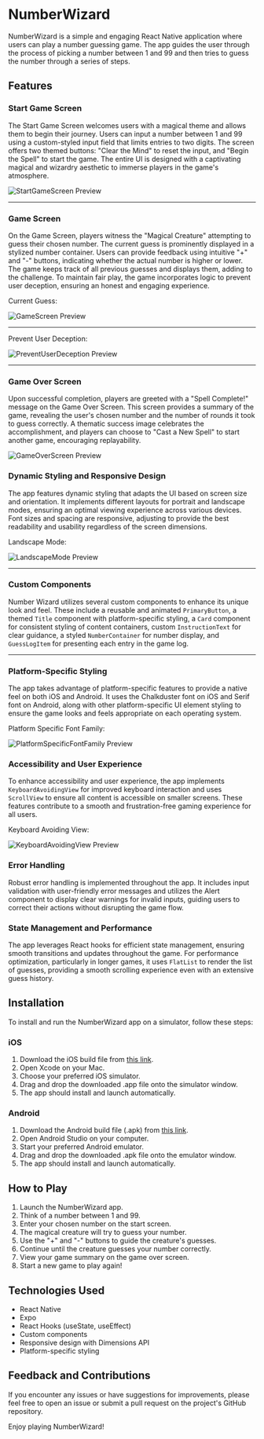 # NumberWizard

NumberWizard is a simple and engaging React Native application where users can play a number guessing game. The app guides the user through the process of picking a number between 1 and 99 and then tries to guess the number through a series of steps.

## Features

### Start Game Screen

The Start Game Screen welcomes users with a magical theme and allows them to begin their journey. Users can input a number between 1 and 99 using a custom-styled input field that limits entries to two digits. The screen offers two themed buttons: "Clear the Mind" to reset the input, and "Begin the Spell" to start the game. The entire UI is designed with a captivating magical and wizardry aesthetic to immerse players in the game's atmosphere.

![StartGameScreen Preview](assets/images/StartGameScreen.png)

---

### Game Screen

On the Game Screen, players witness the "Magical Creature" attempting to guess their chosen number. The current guess is prominently displayed in a stylized number container. Users can provide feedback using intuitive "+" and "-" buttons, indicating whether the actual number is higher or lower. The game keeps track of all previous guesses and displays them, adding to the challenge. To maintain fair play, the game incorporates logic to prevent user deception, ensuring an honest and engaging experience.

Current Guess:

![GameScreen Preview](assets/images/GameScreen.png)

---

Prevent User Deception:

![PreventUserDeception Preview](assets/images/PreventUserDeception.png)

---

### Game Over Screen

Upon successful completion, players are greeted with a "Spell Complete!" message on the Game Over Screen. This screen provides a summary of the game, revealing the user's chosen number and the number of rounds it took to guess correctly. A thematic success image celebrates the accomplishment, and players can choose to "Cast a New Spell" to start another game, encouraging replayability.

![GameOverScreen Preview](assets/images/GameOverScreen.png)

### Dynamic Styling and Responsive Design

The app features dynamic styling that adapts the UI based on screen size and orientation. It implements different layouts for portrait and landscape modes, ensuring an optimal viewing experience across various devices. Font sizes and spacing are responsive, adjusting to provide the best readability and usability regardless of the screen dimensions.

Landscape Mode:

![LandscapeMode Preview](assets/images/LandscapeMode.png)

---

### Custom Components

Number Wizard utilizes several custom components to enhance its unique look and feel. These include a reusable and animated `PrimaryButton`, a themed `Title` component with platform-specific styling, a `Card` component for consistent styling of content containers, custom `InstructionText` for clear guidance, a styled `NumberContainer` for number display, and `GuessLogItem` for presenting each entry in the game log.

---

### Platform-Specific Styling

The app takes advantage of platform-specific features to provide a native feel on both iOS and Android. It uses the Chalkduster font on iOS and Serif font on Android, along with other platform-specific UI element styling to ensure the game looks and feels appropriate on each operating system.

Platform Specific Font Family:

![PlatformSpecificFontFamily Preview](assets/images/PlatformSpecificFontFamily.png)

### Accessibility and User Experience

To enhance accessibility and user experience, the app implements `KeyboardAvoidingView` for improved keyboard interaction and uses `ScrollView` to ensure all content is accessible on smaller screens. These features contribute to a smooth and frustration-free gaming experience for all users.

Keyboard Avoiding View:

![KeyboardAvoidingView Preview](assets/images/KeyboardAvoidingView.png)

### Error Handling

Robust error handling is implemented throughout the app. It includes input validation with user-friendly error messages and utilizes the Alert component to display clear warnings for invalid inputs, guiding users to correct their actions without disrupting the game flow.

### State Management and Performance

The app leverages React hooks for efficient state management, ensuring smooth transitions and updates throughout the game. For performance optimization, particularly in longer games, it uses `FlatList` to render the list of guesses, providing a smooth scrolling experience even with an extensive guess history.

## Installation

To install and run the NumberWizard app on a simulator, follow these steps:

### iOS

1. Download the iOS build file from [this link](https://expo.dev/accounts/abbiecheng236/projects/NumberWizard/builds/ea54c933-5040-45c1-bab4-a648c5e12214).
2. Open Xcode on your Mac.
3. Choose your preferred iOS simulator.
4. Drag and drop the downloaded .app file onto the simulator window.
5. The app should install and launch automatically.

### Android

1. Download the Android build file (.apk) from [this link](https://expo.dev/accounts/abbiecheng236/projects/NumberWizard/builds/1ff1a078-e768-47d3-93e1-b992a1b14a4d).
2. Open Android Studio on your computer.
3. Start your preferred Android emulator.
4. Drag and drop the downloaded .apk file onto the emulator window.
5. The app should install and launch automatically.

## How to Play

1. Launch the NumberWizard app.
2. Think of a number between 1 and 99.
3. Enter your chosen number on the start screen.
4. The magical creature will try to guess your number.
5. Use the "+" and "-" buttons to guide the creature's guesses.
6. Continue until the creature guesses your number correctly.
7. View your game summary on the game over screen.
8. Start a new game to play again!

## Technologies Used

- React Native
- Expo
- React Hooks (useState, useEffect)
- Custom components
- Responsive design with Dimensions API
- Platform-specific styling

## Feedback and Contributions

If you encounter any issues or have suggestions for improvements, please feel free to open an issue or submit a pull request on the project's GitHub repository.

Enjoy playing NumberWizard!
